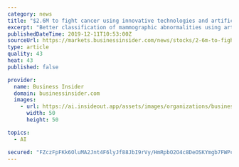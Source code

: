 ```yaml
---
category: news
title: "$2.6M to fight cancer using innovative technologies and artificial intelligence"
excerpt: "Better classification of mammographic abnormalities using artificial intelligence artificielle [Team led by Julie Lemieux and Louise Provencher (CHU de Québec – Université Laval)] By using Imagia's EVIDENS platform, the objective of the research project is to more specifically classify mammographic abnormalities as \"malignant\" or \"benign\"."
publishedDateTime: 2019-12-11T10:53:00Z
sourceUrl: https://markets.businessinsider.com/news/stocks/2-6m-to-fight-cancer-using-innovative-technologies-and-artificial-intelligence-1028754470
type: article
quality: 43
heat: 43
published: false

provider:
  name: Business Insider
  domain: businessinsider.com
  images:
    - url: https://ai.insideout.app/assets/images/organizations/businessinsider.com-50x50.jpg
      width: 50
      height: 50

topics:
  - AI

secured: "FZczFpFKk6OluMA2Jnt4F6lyJf88JbI9rVy/HmRpbO2O4c8DeOSKYmgb7FWPcy7iprq4TbBv7WTkAsdRVZi6Ee8LzjMQpBysmV7QY16FGmZsijZL+mvPwNF2qtHR9WtGmeDWTsxsIqqiQLBBHV8rcP6qUxVfRY/uUYDN/29R+1tcspkJf6KAi9wxY/Qn7XtjrvZ00GgnINkUhgq6i+qg1xCjY4tFX67n1JwBHXmVcD9Q3C/hcXMbLnfNLDh1sIZAKIGsTgTSwxvVe1z4FxW3Ow==;oEtZB0d8/nqkkkRkYxHk5A=="
---
```


